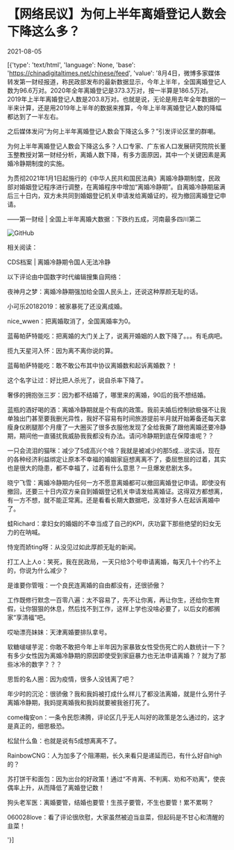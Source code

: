 # 【网络民议】为何上半年离婚登记人数会下降这么多？

2021-08-05

[{'type': 'text/html', 'language': None, 'base': 'https://chinadigitaltimes.net/chinese/feed', 'value': '8月4日，微博多家媒体转发第一财经报道，称民政部发布的最新数据显示，今年上半年，全国离婚登记人数为96.6万对。2020年全年离婚登记是373.3万对，按一半算是186.5万对。 2019年上半年离婚登记人数是203.8万对。也就是说，无论是用去年全年数据的一半来计算，还是用2019年上半年的数据来推算，今年上半年离婚登记人数的降幅都达到了一半左右。

之后媒体发问“为何上半年离婚登记人数会下降这么多？”引发评论区里的群嘲。



为何上半年离婚登记人数会下降这么多？人口专家、广东省人口发展研究院院长董玉整教授对第一财经分析，离婚人数下降，有多方面原因，其中一个关键因素是离婚冷静期制度的实施。

为贯彻2021年1月1日起施行的《中华人民共和国民法典》离婚冷静期制度，民政部对婚姻登记程序进行调整，在离婚程序中增加“离婚冷静期”。自离婚冷静期届满后三十日内，双方未共同到婚姻登记机关申请发给离婚证的，视为撤回离婚登记申请。



——第一财经 | 全国上半年离婚大数据：下跌约五成，河南最多四川第二

![GitHub](https://chinadigitaltimes.net/chinese/files/2021/08/第一财经.png)

相关阅读：



CDS档案 | 离婚冷静期令国人无法冷静



以下评论由中国数字时代编辑搜集自网络：



夜神月之梦：离婚冷静期强加给全国人民头上，还说这种厚颜无耻的话。

小可乐20182019：被家暴死了还没离成婚。

nice_wwen：把离婚取消了，全国离婚率为0。

蓝莓帕萨特能吃：把离婚的大门关上了，说离开婚姻的人数下降了。。。有毛病吧。

揽九天星河入怀：因为离不离你说的算。

蓝莓帕萨特能吃：敢不敢公布其中协议离婚数和起诉离婚数？！

这个名字让过：好比把人杀光了，说自杀率下降了。

奢侈的拥抱张三岁：因为都不结婚了，哪里来的离婚，90后的我不想结婚。

蓝瓶的酒好喝的酒：离婚冷静期就是个有病的政策。我前夫婚后控制欲极强不让我单独出门甚至要我删光异性，我好不容易有时间旅游提前半月就开始筹备还每天拿瘦身仪刷腿那个月痩了一大圈买了很多衣服他发现了全给我撕了跟他离婚还要冷静期，期间他一直骚扰我威胁我我都没有办法。请问冷静期到底在保障谁呢？？

一只会流泪的猫咪：减少了5成高兴个啥？我就是被减少的那5成…说实话，现在的各种经济利益绑定让原本不幸福的婚姻家庭想离离不了，委屈憋屈的过着，其实也是很大的隐患，都不幸福了，过着有什么意思？一旦爆发悲剧太多。

晓宁飞雪：离婚冷静期内任何一方不愿意离婚都可以撤回离婚登记申请。即使没有撤回，还要三十日内双方亲自到婚姻登记机关申请发给离婚证。这得双方都想离，有一方不想，就不能正常离。还是看看长期大数据吧，没准好多人在起诉离婚中了。

蛙Richard：拿妇女的婚姻的不幸当成了自己的KPI，庆功宴下那些绝望的妇女无力的在呐喊。

恃宠而娇ting呀：从没见过如此厚颜无耻的新闻。

打工人上人o：笑死，我在民政局，一天只给3个号申请离婚，每天几十个约不上的，你说为什么减少？

是谁要你管哦：一个良民连离婚的自由都没有，还很骄傲？

工作既修行默念一百零八遍：太不容易了，先不让你离，再让你生，还给你生育假，让你狠狠的休息，然后找不到工作，这样上学也没啥必要了，以后女的都搁家“享清福”吧。

哎呦漂亮妹妹：天津离婚要排队拿号。

软糖啵啵芋泥：你敢不敢把今年上半年因为家暴致女性受伤死亡的人数统计一下？有多少女性因为离婚冷静期的原因即使受到家庭暴力也无法申请离婚？？就为了那些冰冷的数字？？？

思哲的名人圈：因为疫情，很多人没钱离了吧？

年少时的沉沦：很骄傲？我和我妈被打成什么样儿了都没法离婚，就是什么劳什子离婚冷静期，我妈提离婚我和我妈就要被我爸打死了。

come梅安on：一条令民怨沸腾，评论区几乎无人叫好的政策是怎么通过的，这才是真正的，细思极恐。

松鼠什么鱼：也就是说有5成想离离不了。

RainbowCNG：人为加多了个阻滞期，长久来看只是递延而已，有什么好自high的？

苏打饼干和面包：因为出台的好政策！通过“不肯离、不判离、劝和不劝离”，使丧偶率上升，从而降低了离婚登记数！

狗头老军医：离婚要管，结婚也要管！生孩子要管，不生也要管！累不累啊？

060028love：看了评论很欣慰，大家虽然被迫当韭菜，但起码是不甘心和清醒的韭菜！

'}]
